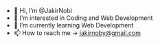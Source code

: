 - 👋 Hi, I’m @JakirNobi
- 👀 I’m interested in Coding and Web Development
- 🌱 I’m currently learning Web Development
- 📫 How to reach me -> jakirnoby@gmail.com

<!---
JakirNobi/JakirNobi is a ✨ special ✨ repository because its `README.md` (this file) appears on your GitHub profile.
You can click the Preview link to take a look at your changes.
--->
